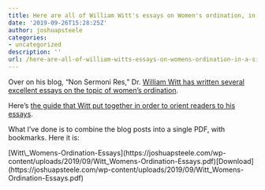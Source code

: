 ```yaml
---
title: Here are all of William Witt's essays on Women's ordination, in a single PDF (with bookmarks!)
date: '2019-09-26T15:28:25Z'
author: joshuapsteele
categories:
- uncategorized
description: ''
url: /here-are-all-of-william-witts-essays-on-womens-ordination-in-a-single-pdf-with-bookmarks/
---
```

Over on his blog, “Non Sermoni Res,” Dr. [William Witt has written several excellent essays on the topic of women’s ordination](http://willgwitt.org/category/theology/womens-ordination/).

Here’s [the guide that Witt put together in order to orient readers to his essays](http://willgwitt.org/a-guide-to-my-essays-about-womens-ordination/).

What I’ve done is to combine the blog posts into a single PDF, with bookmarks. Here it is:

<div class="wp-block-file">[Witt\_Womens-Ordination-Essays](https://joshuapsteele.com/wp-content/uploads/2019/09/Witt_Womens-Ordination-Essays.pdf)[Download](https://joshuapsteele.com/wp-content/uploads/2019/09/Witt_Womens-Ordination-Essays.pdf)</div>